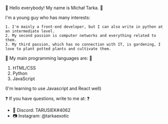 🥳 Hello everybody! My name is Michał Tarka. 🥳


  I'm a young guy who has many interests:
    
    1. I'm mainly a front-end developer, but I can also write in python at an intermediate level.
    2. My second passion is computer networks and everything related to them.
    3. My third passion, which has no connection with IT, is gardening, I love to plant potted plants and cultivate them.
       

🧠 My main programming languages are: 🧠

1. HTML/CSS
2. Python
3. JavaScript

(I'm learning to use Javascript and React well)


❓ If you have questions, write to me at: ❓


- 💬 Discord: TARUSIEK#4062
- 📷 Instagram: @tarkaexotic

<!---
tarusiek/tarusiek is a ✨ special ✨ repository because its `README.md` (this file) appears on your GitHub profile.
You can click the Preview link to take a look at your changes.
--->
